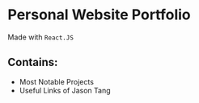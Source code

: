 # Personal Website Portfolio
Made with ``React.JS``

## Contains:
- Most Notable Projects
- Useful Links of Jason Tang